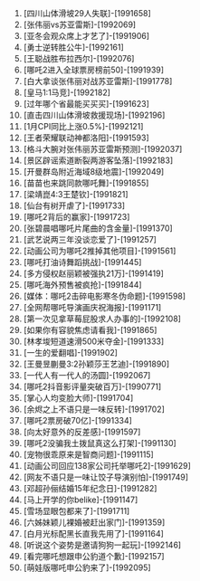 
1. [四川山体滑坡29人失联]-[1991658]
1. [张伟丽vs苏亚雷斯]-[1992069]
1. [亚冬会观众席上才艺了]-[1991906]
1. [勇士逆转胜公牛]-[1992161]
1. [王聪战胜布拉西尔]-[1992076]
1. [哪吒2进入全球票房榜前50]-[1991939]
1. [白大拿谈张伟丽对战苏亚雷斯]-[1991778]
1. [皇马1:1马竞]-[1992182]
1. [过年哪个省最能买买买]-[1991623]
1. [直击四川山体滑坡救援现场]-[1992196]
1. [1月CPI同比上涨0.5%]-[1992121]
1. [王者荣耀联动神都洛阳]-[1991593]
1. [格斗大腕对张伟丽苏亚雷斯预测]-[1992037]
1. [景区辟谣索道断裂两游客坠落]-[1992183]
1. [开曼群岛附近海域8级地震]-[1992049]
1. [苗苗也来跳同款哪吒舞]-[1991855]
1. [梁靖崑4:3王楚钦]-[1991821]
1. [仙台有树开虐了]-[1991733]
1. [哪吒2背后的赢家]-[1991723]
1. [张碧晨唱哪吒片尾曲的含金量]-[1991370]
1. [武艺说两三年没谈恋爱了]-[1991257]
1. [动画公司为哪吒2推掉其他项目]-[1991561]
1. [哪吒打油诗舞蹈挑战]-[1991445]
1. [多方侵权赵丽颖被强执21万]-[1991419]
1. [哪吒海外预售被疯抢]-[1991844]
1. [媒体：哪吒2击碎电影寒冬伪命题]-[1991598]
1. [全网帮哪吒导演画庆祝海报]-[1991171]
1. [第一次见拿草莓屁股求人办事的]-[1992108]
1. [如果你有容貌焦虑请看我]-[1991865]
1. [林孝埈短道速滑500米夺金]-[1991333]
1. [一生的爱翻唱]-[1991902]
1. [王曼昱蒯曼3:2孙颖莎王艺迪]-[1991890]
1. [一代人有一代人的汤圆]-[1992067]
1. [哪吒2抖音影评量突破百万]-[1990771]
1. [掌心人均变脸大师]-[1991704]
1. [余烬之上不语只是一味反转]-[1991702]
1. [哪吒2票房破70亿]-[1991334]
1. [向太好意外的反差感]-[1991597]
1. [哪吒2没骗我土拨鼠真这么打架]-[1991130]
1. [宠物很乖原来是智商问题]-[1991115]
1. [动画公司回应138家公司托举哪吒2]-[1991629]
1. [网友不语只是一味让饺子导演别怕]-[1991749]
1. [邓超孙俪结婚15年纪念日]-[1991282]
1. [马上开学的你belike]-[1991147]
1. [雪场显眼包都来了]-[1991711]
1. [六姊妹颖儿裸婚被赶出家门]-[1991359]
1. [白月光标配黑长直我先用了]-[1991164]
1. [听说这个姿势是邀请狗狗一起玩]-[1992146]
1. [看完哪吒想跟申公豹道个歉]-[1992157]
1. [萌娃版哪吒申公豹来了]-[1992095]